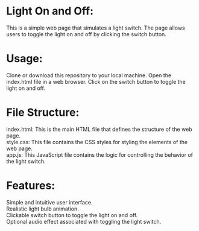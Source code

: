 <h1>Light On and Off: </h1>
This is a simple web page that simulates a light switch. The page allows users to toggle the light on and off by clicking the switch button.

<h1>Usage:</h1>
Clone or download this repository to your local machine.
Open the index.html file in a web browser.
Click on the switch button to toggle the light on and off.

<h1>File Structure:</h1>
index.html: This is the main HTML file that defines the structure of the web page.<br>
style.css: This file contains the CSS styles for styling the elements of the web page.<br>
app.js: This JavaScript file contains the logic for controlling the behavior of the light switch.<br>

<h1>Features:</h1>
Simple and intuitive user interface.<br>
Realistic light bulb animation.<br>
Clickable switch button to toggle the light on and off.<br>
Optional audio effect associated with toggling the light switch.

